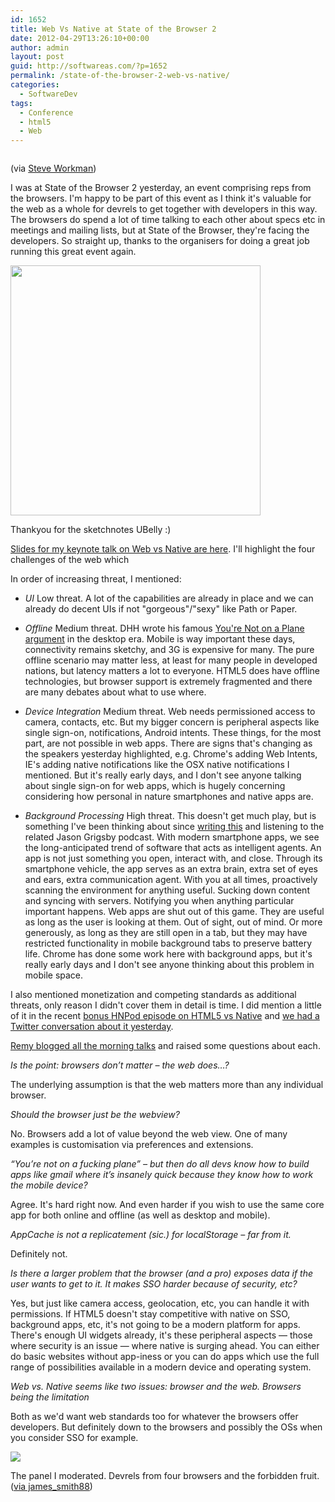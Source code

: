 ```yaml
---
id: 1652
title: Web Vs Native at State of the Browser 2
date: 2012-04-29T13:26:10+00:00
author: admin
layout: post
guid: http://softwareas.com/?p=1652
permalink: /state-of-the-browser-2-web-vs-native/
categories:
  - SoftwareDev
tags:
  - Conference
  - html5
  - Web
---
```

<a href="http://imgur.com/O8rIu"><img src="http://i.imgur.com/O8rIu.jpg" alt="" title="Hosted by imgur.com" /></a>

(via [Steve Workman](http://www.steveworkman.com/html5-2/standards/2012/state-of-the-browser-2012/comment-page-1/#comment-1185))

I was at State of the Browser 2 yesterday, an event comprising reps from the browsers. I'm happy to be part of this event as I think it's valuable for the web as a whole for devrels to get together with developers in this way. The browsers do spend a lot of time talking to each other about specs etc in meetings and mailing lists, but at State of the Browser, they're facing the developers. So straight up, thanks to the organisers for doing a great job running this great event again.

<a href="http://twitpic.com/9eojfe" title="Share photos on twitter with Twitpic"><img src="http://i.imgur.com/8C9vC.jpg" width="400"></a>

Thankyou for the sketchnotes UBelly :)

[Slides for my keynote talk on Web vs Native are here](http://prez.mahemoff.com/state-native/). I'll highlight the four challenges of the web which 

In order of increasing threat, I mentioned:

* *UI* Low threat. A lot of the capabilities are already in place and we can already do decent UIs if not "gorgeous"/"sexy" like Path or Paper.

* *Offline* Medium threat. DHH wrote his famous [You're Not on a Plane argument](http://37signals.com/svn/posts/347-youre-not-on-a-fucking-plane-and-if-you-are-it-doesnt-matter) in the desktop era. Mobile is way important these days, connectivity remains sketchy, and 3G is expensive for many. The pure offline scenario may matter less, at least for many people in developed nations, but latency matters a lot to everyone. HTML5 does have offline technologies, but browser support is extremely fragmented and there are many debates about what to use where.

* *Device Integration* Medium threat. Web needs permissioned access to camera, contacts, etc. But my bigger concern is peripheral aspects like single sign-on, notifications, Android intents. These things, for the most part, are not possible in web apps. There are signs that's changing as the speakers yesterday highlighted, e.g. Chrome's adding Web Intents, IE's adding native notifications like the OSX native notifications I mentioned. But it's really early days, and I don't see anyone talking about single sign-on for web apps, which is hugely concerning considering how personal in nature smartphones and native apps are.

* *Background Processing* High threat. This doesn't get much play, but is something I've been thinking about since [writing this](http://softwareas.com/non-visual-web) and listening to the related Jason Grigsby podcast. With modern smartphone apps, we see the long-anticipated trend of software that acts as intelligent agents. An app is not just something you open, interact with, and close. Through its smartphone vehicle, the app serves as an extra brain, extra set of eyes and ears, extra communication agent. With you at all times, proactively scanning the environment for anything useful. Sucking down content and syncing with servers. Notifying you when anything particular important happens. Web apps are shut out of this game. They are useful as long as the user is looking at them. Out of sight, out of mind. Or more generously, as long as they are still open in a tab, but they may have restricted functionality in mobile background tabs to preserve battery life. Chrome has done some work here with background apps, but it's really early days and I don't see anyone thinking about this problem in mobile space.

I also mentioned monetization and competing standards as additional threats, only reason I didn't cover them in detail is time. I did mention a little of it in the recent [bonus HNPod episode on HTML5 vs Native](http://hnpod.com/episodes/html5-vs-native-apps) and [we had a Twitter conversation about it yesterday](http://storify.com/mahemoff/in-web-payments).

[Remy blogged all the morning talks](http://remysharp.com/2012/04/28/notes-from-state-of-the-browser/) and raised some questions about each.

*Is the point: browsers don’t matter – the web does…?*

The underlying assumption is that the web matters more than any individual browser.

*Should the browser just be the webview?*

No. Browsers add a lot of value beyond the web view. One of many examples is customisation via preferences and extensions.

*“You’re not on a fucking plane” – but then do all devs know how to build apps like gmail where it’s insanely quick because they know how to work the mobile device?*

Agree. It's hard right now. And even harder if you wish to use the same core app for both online and offline (as well as desktop and mobile).

*AppCache is not a replicatement (sic.) for localStorage – far from it.*

Definitely not.

*Is there a larger problem that the browser (and a pro) exposes data if the user wants to get to it. It makes SSO harder because of security, etc?*

Yes, but just like camera access, geolocation, etc, you can handle it with permissions. If HTML5 doesn't stay competitive with native on SSO, background apps, etc, it's not going to be a modern platform for apps. There's enough UI widgets already, it's these peripheral aspects &mdash; those where security is an issue &mdash; where native is surging ahead. You can either do basic websites without app-iness or you can do apps which use the full range of possibilities available in a modern device and operating system.

*Web vs. Native seems like two issues: browser and the web. Browsers being the limitation*

Both as we'd want web standards too for whatever the browsers offer developers. But definitely down to the browsers and possibly the OSs when you consider SSO for example.

![](https://lh3.googleusercontent.com/-TZWDF_2XkMk/T50x6LaQIlI/AAAAAAAADrk/5a_IF2oW7KU/s773/terbi.jpeg)

The panel I moderated. Devrels from four browsers and the forbidden fruit. ([via james_smith88](https://twitter.com/james_smith88/status/196301531396575233/photo/1))